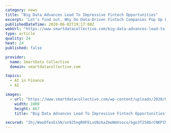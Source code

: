 ```yaml
---
category: news
title: "Big Data Advances Lead To Impressive Fintech Opportunities"
excerpt: "Let’s find out. Why Do Data-Driven Fintech Companies Pop Up Like Mushrooms? Big data is creating a massive change in the dynamics of the financial industry. Sound financial companies are finding new ways to leverage AI and big data, which is going to be beneficial for consumers and for financial providers across the continent. European ..."
publishedDateTime: 2020-06-02T19:17:00Z
webUrl: "https://www.smartdatacollective.com/big-data-advances-lead-to-impressive-fintech-opportunities/"
type: article
quality: 24
heat: 24
published: false

provider:
  name: SmartData Collective
  domain: smartdatacollective.com

topics:
  - AI in Finance
  - AI

images:
  - url: "https://www.smartdatacollective.com/wp-content/uploads/2020/06/fintech-and-big-data.jpg"
    width: 1000
    height: 667
    title: "Big Data Advances Lead To Impressive Fintech Opportunities"

secured: "2hj/WaoDfexEs5N/xn925ngR0FELvU8zkaZmoNmVsoco/bgo3T258brCNKPIbeKX6EHX4h+82In+MFjX0IgeYUR5tg/Y+UUOqpe6XHT2grP2usp6CJotNvyFseqZaGaRvso8Q0l485ccEYTt4PeFTPqfi16+k1zFpsmmoPjXkD74LTyn5rr7AEavxW9O6aEXMASfJ0IzHmhbrzesLTeTD+0dgZwvJBHitNi4egMCDZwTmFrhpIiVTwR8i8gaIDQlc7nvrnKDo3dnwQhuNQLf/w7QrNvQ5ugrwXvgtTKu9JUUXa141MhUi83WUa1SzEgs;Lc33DXMrV4/sFtnluZfdZg=="
---
```


